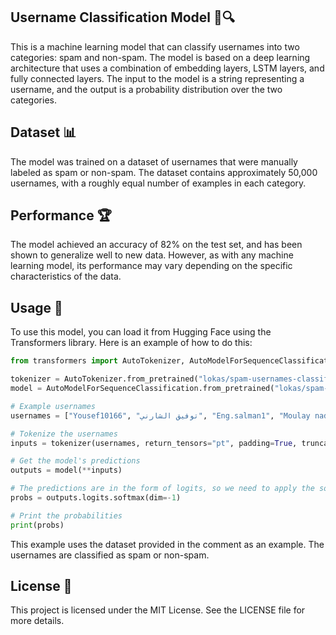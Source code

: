 ## Username Classification Model 👤🔍

This is a machine learning model that can classify usernames into two categories: spam and non-spam. The model is based on a deep learning architecture that uses a combination of embedding layers, LSTM layers, and fully connected layers. The input to the model is a string representing a username, and the output is a probability distribution over the two categories.

## Dataset 📊

The model was trained on a dataset of usernames that were manually labeled as spam or non-spam. The dataset contains approximately 50,000 usernames, with a roughly equal number of examples in each category.

## Performance 🏆

The model achieved an accuracy of 82% on the test set, and has been shown to generalize well to new data. However, as with any machine learning model, its performance may vary depending on the specific characteristics of the data.



## Usage 🚀
To use this model, you can load it from Hugging Face using the Transformers library. Here is an example of how to do this:

```python
from transformers import AutoTokenizer, AutoModelForSequenceClassification

tokenizer = AutoTokenizer.from_pretrained("lokas/spam-usernames-classifier")
model = AutoModelForSequenceClassification.from_pretrained("lokas/spam-usernames-classifier")

# Example usernames
usernames = ["Yousef10166", "توفيق الشارني", "Eng.salman1", "Moulay nadjem ALLOUAOUI", "Mmaarwa111", "Abdouflih99", "loka"]

# Tokenize the usernames
inputs = tokenizer(usernames, return_tensors="pt", padding=True, truncation=True)

# Get the model's predictions
outputs = model(**inputs)

# The predictions are in the form of logits, so we need to apply the softmax function to convert them to probabilities
probs = outputs.logits.softmax(dim=-1)

# Print the probabilities
print(probs)
```
This example uses the dataset provided in the comment as an example. The usernames are classified as spam or non-spam.

## License 📝

This project is licensed under the MIT License. See the LICENSE file for more details.

